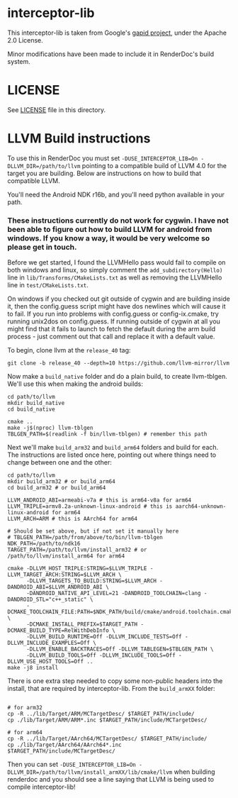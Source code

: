 # interceptor-lib

This interceptor-lib is taken from Google's [gapid project](https://github.com/google/gapid/tree/master/gapii/interceptor-lib), under the Apache 2.0 License.

Minor modifications have been made to include it in RenderDoc's build system.

# LICENSE

See [LICENSE](LICENSE) file in this directory.

# LLVM Build instructions

To use this in RenderDoc you must set `-DUSE_INTERCEPTOR_LIB=On -DLLVM_DIR=/path/to/llvm` pointing to a compatible build of LLVM 4.0 for the target you are building. Below are instructions on how to build that compatible LLVM.

You'll need the Android NDK r16b, and you'll need python available in your path.

### These instructions currently do not work for cygwin. I have not been able to figure out how to build LLVM for android from windows. If you know a way, it would be very welcome so please get in touch.

Before we get started, I found the LLVMHello pass would fail to compile on both windows and linux, so simply comment the `add_subdirectory(Hello)` line in `lib/Transforms/CMakeLists.txt` as well as removing the LLVMHello line in `test/CMakeLists.txt`.

On windows if you checked out git outside of cygwin and are building inside it, then the config.guess script might have dos newlines which will cause it to fail. If you run into problems with config.guess or config-ix.cmake, try running unix2dos on config.guess. If running outside of cygwin at all you might find that it fails to launch to fetch the default during the arm build process - just comment out that call and replace it with a default value.

To begin, clone llvm at the `release_40` tag:

```
git clone -b release_40 --depth=10 https://github.com/llvm-mirror/llvm
```

Now make a `build_native` folder and do a plain build, to create llvm-tblgen. We'll use this when making the android builds:

```
cd path/to/llvm
mkdir build_native
cd build_native

cmake ..
make -j$(nproc) llvm-tblgen
TBLGEN_PATH=$(readlink -f bin/llvm-tblgen) # remember this path
```

Next we'll make `build_arm32` and `build_arm64` folders and build for each. The instructions are listed once here, pointing out where things need to change between one and the other:


```
cd path/to/llvm
mkdir build_arm32 # or build_arm64
cd build_arm32 # or build_arm64

LLVM_ANDROID_ABI=armeabi-v7a # this is arm64-v8a for arm64
LLVM_TRIPLE=armv8.2a-unknown-linux-android # this is aarch64-unknown-linux-android for arm64
LLVM_ARCH=ARM # this is AArch64 for arm64

# Should be set above, but if not set it manually here
# TBLGEN_PATH=/path/from/above/to/bin/llvm-tblgen
NDK_PATH=/path/to/ndk16
TARGET_PATH=/path/to/llvm/install_arm32 # or /path/to/llvm/install_arm64 for arm64

cmake -DLLVM_HOST_TRIPLE:STRING=$LLVM_TRIPLE -LLVM_TARGET_ARCH:STRING=$LLVM_ARCH \
      -DLLVM_TARGETS_TO_BUILD:STRING=$LLVM_ARCH -DANDROID_ABI=$LLVM_ANDROID_ABI \
      -DANDROID_NATIVE_API_LEVEL=21 -DANDROID_TOOLCHAIN=clang -DANDROID_STL="c++_static" \
      -DCMAKE_TOOLCHAIN_FILE:PATH=$NDK_PATH/build/cmake/android.toolchain.cmake \
      -DCMAKE_INSTALL_PREFIX=$TARGET_PATH -DCMAKE_BUILD_TYPE=RelWithDebInfo \
      -DLLVM_BUILD_RUNTIME=Off -DLLVM_INCLUDE_TESTS=Off -DLLVM_INCLUDE_EXAMPLES=Off \
      -DLLVM_ENABLE_BACKTRACES=Off -DLLVM_TABLEGEN=$TBLGEN_PATH \
      -DLLVM_BUILD_TOOLS=Off -DLLVM_INCLUDE_TOOLS=Off -DLLVM_USE_HOST_TOOLS=Off ..
make -j8 install
```

There is one extra step needed to copy some non-public headers into the install, that are required by interceptor-lib. From the `build_armXX` folder:

```

# for arm32
cp -R ../lib/Target/ARM/MCTargetDesc/ $TARGET_PATH/include/
cp ./lib/Target/ARM/ARM*.inc $TARGET_PATH/include/MCTargetDesc/

# for arm64
cp -R ../lib/Target/AArch64/MCTargetDesc/ $TARGET_PATH/include/
cp ./lib/Target/AArch64/AArch64*.inc  $TARGET_PATH/include/MCTargetDesc/
```

Then you can set `-DUSE_INTERCEPTOR_LIB=On -DLLVM_DIR=/path/to/llvm/install_armXX/lib/cmake/llvm` when building renderdoc and you should see a line saying that LLVM is being used to compile interceptor-lib!

